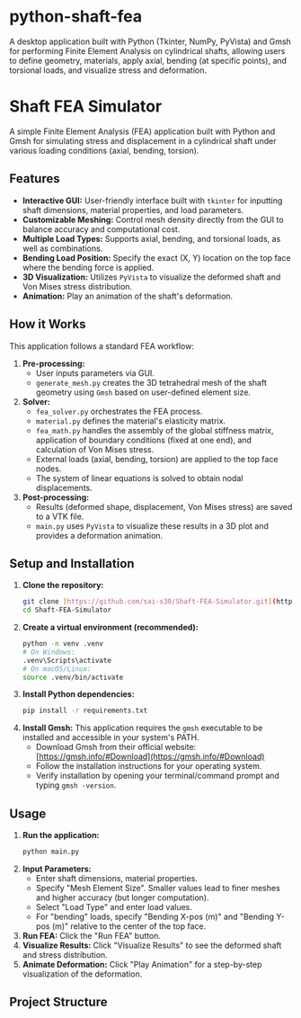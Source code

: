 # python-shaft-fea
A desktop application built with Python (Tkinter, NumPy, PyVista) and Gmsh for performing Finite Element Analysis on cylindrical shafts, allowing users to define geometry, materials, apply axial, bending (at specific points), and torsional loads, and visualize stress and deformation.

# Shaft FEA Simulator

A simple Finite Element Analysis (FEA) application built with Python and Gmsh for simulating stress and displacement in a cylindrical shaft under various loading conditions (axial, bending, torsion).

## Features

* **Interactive GUI:** User-friendly interface built with `tkinter` for inputting shaft dimensions, material properties, and load parameters.
* **Customizable Meshing:** Control mesh density directly from the GUI to balance accuracy and computational cost.
* **Multiple Load Types:** Supports axial, bending, and torsional loads, as well as combinations.
* **Bending Load Position:** Specify the exact (X, Y) location on the top face where the bending force is applied.
* **3D Visualization:** Utilizes `PyVista` to visualize the deformed shaft and Von Mises stress distribution.
* **Animation:** Play an animation of the shaft's deformation.

## How it Works

This application follows a standard FEA workflow:

1.  **Pre-processing:**
    * User inputs parameters via GUI.
    * `generate_mesh.py` creates the 3D tetrahedral mesh of the shaft geometry using `Gmsh` based on user-defined element size.
2.  **Solver:**
    * `fea_solver.py` orchestrates the FEA process.
    * `material.py` defines the material's elasticity matrix.
    * `fea_math.py` handles the assembly of the global stiffness matrix, application of boundary conditions (fixed at one end), and calculation of Von Mises stress.
    * External loads (axial, bending, torsion) are applied to the top face nodes.
    * The system of linear equations is solved to obtain nodal displacements.
3.  **Post-processing:**
    * Results (deformed shape, displacement, Von Mises stress) are saved to a VTK file.
    * `main.py` uses `PyVista` to visualize these results in a 3D plot and provides a deformation animation.

## Setup and Installation

1.  **Clone the repository:**
    ```bash
    git clone [https://github.com/sai-s30/Shaft-FEA-Simulator.git](https://github.com/sai-s30/Shaft-FEA-Simulator.git)
    cd Shaft-FEA-Simulator
    ```
2.  **Create a virtual environment (recommended):**
    ```bash
    python -m venv .venv
    # On Windows:
    .venv\Scripts\activate
    # On macOS/Linux:
    source .venv/bin/activate
    ```
3.  **Install Python dependencies:**
    ```bash
    pip install -r requirements.txt
    ```
4.  **Install Gmsh:**
    This application requires the `gmsh` executable to be installed and accessible in your system's PATH.
    * Download Gmsh from their official website: [https://gmsh.info/#Download](https://gmsh.info/#Download)
    * Follow the installation instructions for your operating system.
    * Verify installation by opening your terminal/command prompt and typing `gmsh -version`.

## Usage

1.  **Run the application:**
    ```bash
    python main.py
    ```
2.  **Input Parameters:**
    * Enter shaft dimensions, material properties.
    * Specify "Mesh Element Size". Smaller values lead to finer meshes and higher accuracy (but longer computation).
    * Select "Load Type" and enter load values.
    * For "bending" loads, specify "Bending X-pos (m)" and "Bending Y-pos (m)" relative to the center of the top face.
3.  **Run FEA:** Click the "Run FEA" button.
4.  **Visualize Results:** Click "Visualize Results" to see the deformed shaft and stress distribution.
5.  **Animate Deformation:** Click "Play Animation" for a step-by-step visualization of the deformation.

## Project Structure
